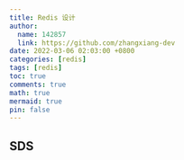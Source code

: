 ```yaml
---
title: Redis 设计
author:
  name: 142857
  link: https://github.com/zhangxiang-dev
date: 2022-03-06 02:03:00 +0800
categories: [redis]
tags: [redis]
toc: true
comments: true
math: true
mermaid: true
pin: false
---
```




## SDS



## 